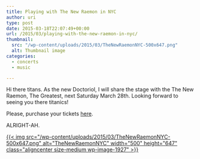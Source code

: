 ```yaml
---
title: Playing with The New Raemon in NYC
author: uri
type: post
date: 2015-03-18T22:07:49+00:00
url: /2015/03/playing-with-the-new-raemon-in-nyc/
thumbnail:
  src: "/wp-content/uploads/2015/03/TheNewRaemonNYC-500x647.png"
  alt: Thumbnail image
categories:
  - concerts
  - music

---
```

Hi there titans. As the new Doctoriol, I will share the stage with the The New Raemon, The Greatest, next Saturday March 28th. Looking forward to seeing you there titanics!

Please, purchase your tickets [here][1].

ALRIGHT-AH.

[{{< img src="/wp-content/uploads/2015/03/TheNewRaemonNYC-500x647.png" alt="TheNewRaemonNYC" width="500" height="647" class="aligncenter size-medium wp-image-1927" >}}][2]

 [1]: https://www.catalaninstituteofamerica.org/events/the-new-raemon-in-nyc/
 [2]: /wp-content/uploads/2015/03/TheNewRaemonNYC.png